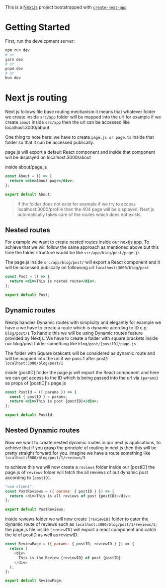 This is a [Next.js](https://nextjs.org/) project bootstrapped with [`create-next-app`](https://github.com/vercel/next.js/tree/canary/packages/create-next-app).

# Getting Started

First, run the development server:

```bash
npm run dev
# or
yarn dev
# or
pnpm dev
# or
bun dev
```

# Next js routing

Next js follows file base routing mechanism it means that whatever folder we create inside `src/app` folder will be mapped into the url for example if we create `about` inside `src/app` then the url can be accessed like
localhost:3000/about.

One thing to note here: we have to create `page.js or page.ts` inside that folder so that it can be accessed publically.

page.js will export a default React component and inside that component will be displayed on localhost:3000/about

inside about/page.js

```jsx
const About = () => {
  return <div>About page</div>;
};

export default About;
```

> If the folder does not exist for example if we try to access localhost:3000/profile then the 404 page will be displayed, Next js automatically takes care of the routes which does not exists.

## Nested routes

For example we want to create nested routes inside our nextjs app.
To achieve that we will follow the same approach as mentioned above but this time the folder structure would be like
`src/app/blog/post/page.js`

The page.js inside `src/app/blog/post/` will export a React component and it will be accessed publically on followung url
`localhost:3000/blog/post`

```jsx
const Post = () => {
  return <div>This is nested route</div>;
};

export default Post;
```

## Dynamic routes

Nextjs handles Dynamic routes with simplicity and elegantly for example we have a we have to create a route which is dynamic acording to ID e.g: `blog/post/1`
To handle this
we will be using Dynamic routes feature provided by Nextjs.
We have to create a folder with square brackets inside our blog/post folder something like `blog/post/[postID]/page.js`

The folder with Square brakcets will be considered as dynamic route and will be mapped into the url if we pass 1 after post/:
`localhost:3000/blog/post/1`

inside [postID] folder the page.js will export the React component and here we can get access to the ID which is being passed into the url via `{params}` as props of [postID]'s page.js

```jsx
const PostId = ({ params }) => {
  const { postID } = params;
  return <div>This is post {postID}</div>;
};

export default PostId;
```

## Nested Dynamic routes

Now we want to create nested dynamic routes in our next js applications, to achieve that if you grasp the principle of routing in next js then this will be pretty straight forward for you.
imagine we have a route something like `localhost:3000/blog/post/1/reviews/3`

to achieve this we will now create a `reviews` folder inside our [postID]
the page.js of `reviews` folder will fetch the all reviews of out dynamic post according to `[postID]`.

```js
"use client";
const PostReviews = ({ params: { postID } }) => {
  return <div>This is all reviews of post {postID}</div>;
};

export default PostReviews;
```

inside reviews folder we will now create `[reviewID]` folder to cater the dynamic route of reviews such as
`localhost:3000/blog/post/1/reviews/5`;
the page.js file inside `[reviewID]` will export a react component and catch the id of postID as well as reviewID.

```js
const ReviewPage = ({ params: { postID, reviewID } }) => {
  return (
    <div>
      This is the Review {reviewID} of post {postID}
    </div>
  );
};

export default ReviewPage;
```
